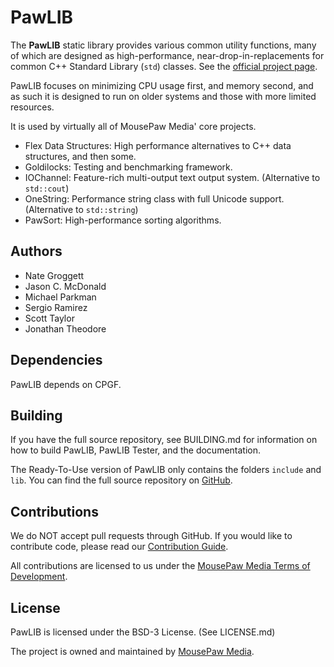 # PawLIB

The **PawLIB** static library provides various common utility functions,
many of which are designed as high-performance, near-drop-in-replacements
for common C++ Standard Library (`std`) classes. See the [official project page][1].

PawLIB focuses on minimizing CPU usage first, and memory second, and as
such it is designed to run on older systems and those with more limited
resources.

It is used by virtually all of MousePaw Media' core projects.

 - Flex Data Structures: High performance alternatives to C++ data structures, and then some.
 - Goldilocks: Testing and benchmarking framework.
 - IOChannel: Feature-rich multi-output text output system. (Alternative to ``std::cout``)
 - OneString: Performance string class with full Unicode support. (Alternative to ``std::string``)
 - PawSort: High-performance sorting algorithms.

## Authors

 - Nate Groggett
 - Jason C. McDonald
 - Michael Parkman
 - Sergio Ramirez
 - Scott Taylor
 - Jonathan Theodore

## Dependencies

PawLIB depends on CPGF.

## Building

If you have the full source repository, see BUILDING.md for information
on how to build PawLIB, PawLIB Tester, and the documentation.

The Ready-To-Use version of PawLIB only contains the folders `include`
and `lib`. You can find the full source repository on [GitHub][5].

## Contributions

We do NOT accept pull requests through GitHub.
If you would like to contribute code, please read our
[Contribution Guide][3].

All contributions are licensed to us under the
[MousePaw Media Terms of Development][4].

## License

PawLIB is licensed under the BSD-3 License. (See LICENSE.md)

The project is owned and maintained by [MousePaw Media][2].

[1]: https://www.mousepawmedia.com/pawlib
[2]: https://www.mousepawmedia.com/developers
[3]: https://www.mousepawmedia.com/developers/contribution
[4]: https://www.mousepawmedia.com/termsofdevelopment
[5]: https://github.com/mousepawmedia/pawlib

